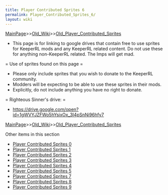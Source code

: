 ```yaml
---
title: Player Contributed Sprites 6
permalink: Player_Contributed_Sprites_6/
layout: wiki
---
```


[MainPage](/keeperrl_wiki/ "wikilink")>>[Old_Wiki](/keeperrl_wiki/Old_Wiki "wikilink")>>[Old_Player_Contributed_Sprites](/keeperrl_wiki/Old_Player_Contributed_Sprites "wikilink")

* This page is for linking to google drives that contain free to use sprites for KeeperRL mods and any KeeperRL related content. Do not use these for anything non-KeeperRL related. The Imps will get mad.

= Use of sprites found on this page =

* Please only include sprites that you wish to donate to the KeeperRL community.
* Modders will be expecting to be able to use these sprites in their mods.
* Explicitly, do not include anything you have no right to donate.

= Righteous Sinner's drive: =
 * https://drive.google.com/open?id=1gWVYJZFWo5hYsixOx_3I4pSnNi96hfy7

[MainPage](/keeperrl_wiki/ "wikilink")>>[Old_Wiki](/keeperrl_wiki/Old_Wiki "wikilink")>>[Old_Player_Contributed_Sprites](/keeperrl_wiki/Old_Player_Contributed_Sprites "wikilink")

Other items in this section
-    [Player Contributed Sprites 0](/keeperrl_wiki/Player_Contributed_Sprites_0 "wikilink")
-    [Player Contributed Sprites 1](/keeperrl_wiki/Player_Contributed_Sprites_1 "wikilink")
-    [Player Contributed Sprites 2](/keeperrl_wiki/Player_Contributed_Sprites_2 "wikilink")
-    [Player Contributed Sprites 3](/keeperrl_wiki/Player_Contributed_Sprites_3 "wikilink")
-    [Player Contributed Sprites 4](/keeperrl_wiki/Player_Contributed_Sprites_4 "wikilink")
-    [Player Contributed Sprites 5](/keeperrl_wiki/Player_Contributed_Sprites_5 "wikilink")
-    [Player Contributed Sprites 7](/keeperrl_wiki/Player_Contributed_Sprites_7 "wikilink")
-    [Player Contributed Sprites 8](/keeperrl_wiki/Player_Contributed_Sprites_8 "wikilink")
-    [Player Contributed Sprites 9](/keeperrl_wiki/Player_Contributed_Sprites_9 "wikilink")
